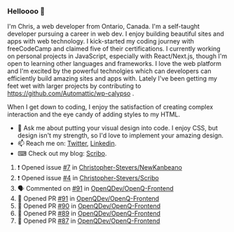 ### Helloooo 👋

I'm Chris, a web developer from Ontario, Canada. I'm a self-taught developer pursuing a career in web dev. I enjoy building beautiful sites and apps with web technology.
I kick-started my coding journey with freeCodeCamp and claimed five of their certifications.  I currently working on personal projects in JavaScript, especially with React/Next.js, though I'm open to learning other languages and frameworks. I love the web platform and I'm excited by the powerful technolgies which can developers can efficiently build amazing sites and apps with. Lately I've been getting my feet wet with larger projects by contributing to https://github.com/Automattic/wp-calypso .

When I get down to coding, I enjoy the satisfaction of creating complex interaction and the eye candy of adding styles to my HTML. 

- 💬 Ask me about putting your visual design into code. I enjoy CSS, but design isn't my strength, so I'd love to implement your amazing design.
- 📫 Reach me on: [Twitter](https://twitter.com/Christo28120856), [Linkedin](https://www.linkedin.com/in/christopher-stevers-07b9a5204/).
- ⌨ Check out my blog: [Scribo](https://christopherstevers.cf).
<!--
**Christopher-Stevers/Christopher-Stevers** is a ✨ _special_ ✨ repository because its `README.md` (this file) appears on your GitHub profile.

Here are some ideas to get you started:

- 🔭 I’m currently working on ...
- 🌱 I’m currently learning ...
- 👯 I’m looking to collaborate on ...
- 🤔 I’m looking for help with ...
- 😄 Pronouns: ...
- ⚡ Fun fact: ...
-->

<!--START_SECTION:activity-->
1. ❗️ Opened issue [#7](https://github.com/Christopher-Stevers/NewKanbeano/issues/7) in [Christopher-Stevers/NewKanbeano](https://github.com/Christopher-Stevers/NewKanbeano)
2. ❗️ Opened issue [#4](https://github.com/Christopher-Stevers/Scribo/issues/4) in [Christopher-Stevers/Scribo](https://github.com/Christopher-Stevers/Scribo)
3. 🗣 Commented on [#91](https://github.com/OpenQDev/OpenQ-Frontend/issues/91) in [OpenQDev/OpenQ-Frontend](https://github.com/OpenQDev/OpenQ-Frontend)
4. 💪 Opened PR [#91](https://github.com/OpenQDev/OpenQ-Frontend/pull/91) in [OpenQDev/OpenQ-Frontend](https://github.com/OpenQDev/OpenQ-Frontend)
5. 💪 Opened PR [#90](https://github.com/OpenQDev/OpenQ-Frontend/pull/90) in [OpenQDev/OpenQ-Frontend](https://github.com/OpenQDev/OpenQ-Frontend)
6. 💪 Opened PR [#89](https://github.com/OpenQDev/OpenQ-Frontend/pull/89) in [OpenQDev/OpenQ-Frontend](https://github.com/OpenQDev/OpenQ-Frontend)
7. 💪 Opened PR [#87](https://github.com/OpenQDev/OpenQ-Frontend/pull/87) in [OpenQDev/OpenQ-Frontend](https://github.com/OpenQDev/OpenQ-Frontend)
<!--END_SECTION:activity-->
